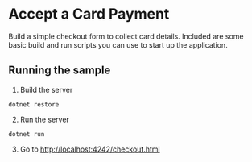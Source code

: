 # Accept a Card Payment

Build a simple checkout form to collect card details. Included are some basic build and run scripts you can use to start up the application.

## Running the sample

1. Build the server

```
dotnet restore
```

2. Run the server

```
dotnet run
```

3. Go to [http://localhost:4242/checkout.html](http://localhost:4242/checkout.html)
